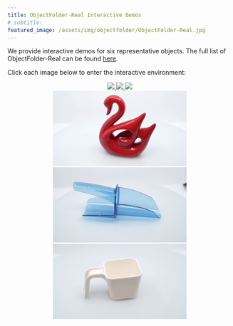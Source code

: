 ```yaml
---
title: ObjectFolder-Real Interactive Demos
# subtitle:
featured_image: /assets/img/objectfolder/ObjectFolder-Real.jpg
---
```


We provide interactive demos for six representative objects. The full list of ObjectFolder-Real can be found [here](https://www.objectfolder.stanford.edu/objectfolder-real-download).

Click each image below to enter the interactive environment:


<center class="third">
    <a href="https://www.objectfolder.stanford.edu/bowl_vis/">
        <img src="/assets/img/objectfolder/samples/6/visual/0.png" width="300"/>
    </a>
    <a href="https://www.objectfolder.stanford.edu/fork_vis/">
        <img src="/assets/img/objectfolder/samples/53/visual/0.png" width="300"/>
    </a>
    <a href="https://www.objectfolder.stanford.edu/glass_vis/">
        <img src="/assets/img/objectfolder/samples/94/visual/0.png" width="300"/>
    </a>
</center>


<center class="third">
    <a href="https://www.objectfolder.stanford.edu/swan_vis/">
        <img src="/assets/img/objectfolder/samples/80/visual/0.png" width="300"/>
    </a>
    <a href="https://www.objectfolder.stanford.edu/shv_vis/">
        <img src="/assets/img/objectfolder/samples/97/visual/0.png" width="300"/>
    </a>
    <a href="https://www.objectfolder.stanford.edu/cont_vis/">
        <img src="/assets/img/objectfolder/samples/36/visual/0.png" width="300"/>
    </a>
</center>
